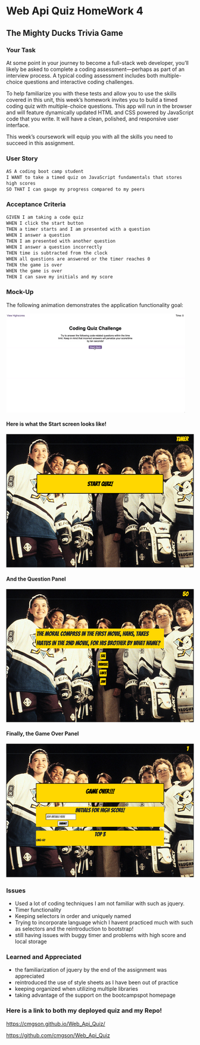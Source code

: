 # Web Api Quiz HomeWork 4 
## The Mighty Ducks Trivia Game

### Your Task
At some point in your journey to become a full-stack web developer, you’ll likely be asked to complete a coding assessment&mdash;perhaps as part of an interview process. A typical coding assessment includes both multiple-choice questions and interactive coding challenges. 

To help familiarize you with these tests and allow you to use the skills covered in this unit, this week’s homework invites you to build a timed coding quiz with multiple-choice questions. This app will run in the browser and will feature dynamically updated HTML and CSS powered by JavaScript code that you write. It will have a clean, polished, and responsive user interface. 

This week’s coursework will equip you with all the skills you need to succeed in this assignment.

### User Story
```
AS A coding boot camp student
I WANT to take a timed quiz on JavaScript fundamentals that stores high scores
SO THAT I can gauge my progress compared to my peers
```

### Acceptance Criteria

```
GIVEN I am taking a code quiz
WHEN I click the start button
THEN a timer starts and I am presented with a question
WHEN I answer a question
THEN I am presented with another question
WHEN I answer a question incorrectly
THEN time is subtracted from the clock
WHEN all questions are answered or the timer reaches 0
THEN the game is over
WHEN the game is over
THEN I can save my initials and my score
```

### Mock-Up

The following animation demonstrates the application functionality goal:

![A user clicks through an interactive coding quiz, then enters initials to save the high score before resetting and starting over.](04-Web-APIs/Assets/04-web-apis-homework-demo.gif)

#### Here is what the Start screen looks like!

![Start of quiz](start.png)

#### And the Question Panel

![question panel](question.png)

#### Finally, the Game Over Panel

![Game over](gameover.png)

### Issues
- Used a lot of coding techniques I am not familiar with such as jquery.
- Timer functionality
- Keeping selectors in order and uniquely named
- Trying to incorporate language which I havent practiced much with such as selectors and the reintroduction to bootstrap!
- still having issues with buggy timer and problems with high score and local storage

### Learned and Appreciated
- the familiarization of jquery by the end of the assignment was appreciated
- reintroduced the use of style sheets as I have been out of practice
- keeping organized when utilizing multiple libraries
- taking advantage of the support on the bootcampspot homepage

### Here is a link to both my deployed quiz and my Repo!

https://cmgson.github.io/Web_Api_Quiz/

https://github.com/cmgson/Web_Api_Quiz
